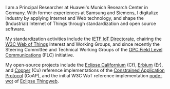 I am a Principal Researcher at Huawei's Munich Research Center in Germany.
With former experiences at Samsung and Siemens, I digitalize industry by applying Internet and Web technology, and shape the (Industrial) Internet of Things through standardization and open source software.

My standardization activities include the [IETF IoT Directorate](https://www.ietf.org/), chairing the [W3C Web of Things](https://www.w3.org/WoT/) Interest and Working Groups, and since recently the Steering Committee and Technical Working Groups of the [OPC Field Level Communications](https://opcfoundation.org/flc/) (FLC) initiative.

My open-source projects include the [Eclipse Californium](https://www.eclipse.org/californium) (Cf), [Erbium](https://github.com/contiki-ng/contiki-ng/tree/develop/os/net/app-layer/coap) (Er), and [Copper](https://github.com/mkovatsc/Copper) (Cu) reference implementations of the [Constrained Application Protocol](https://tools.ietf.org/html/rfc7252) (CoAP), and the initial W3C WoT reference implementation [node-wot](https://github.com/eclipse/thingweb.node-wot/) of [Eclipse Thingweb](https://www.thingweb.io/).
